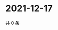 # 2021-12-17

共 0 条

<!-- BEGIN WEIBO -->
<!-- 最后更新时间 Fri Dec 17 2021 15:11:59 GMT+0800 (China Standard Time) -->

<!-- END WEIBO -->
